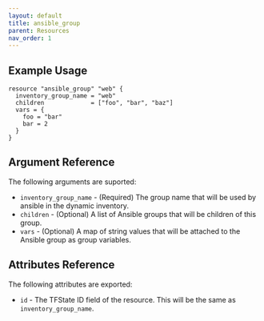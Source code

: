 ```yaml
---
layout: default
title: ansible_group
parent: Resources
nav_order: 1
---
```

## Example Usage
```hcl
resource "ansible_group" "web" {
  inventory_group_name = "web"
  children             = ["foo", "bar", "baz"]
  vars = {
    foo = "bar"
    bar = 2
  }
}
```

## Argument Reference

The following arguments are suported:

- `inventory_group_name` - (Required) The group name that will be used by ansible in the dynamic inventory.
- `children` - (Optional) A list of Ansible groups that will be children of this group.
- `vars` - (Optional) A map of string values that will be attached to the Ansible group as group variables.

## Attributes Reference

The following attributes are exported:

- `id` - The TFState ID field of the resource. This will be the same as `inventory_group_name`.
